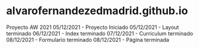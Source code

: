 # alvarofernandezedmadrid.github.io
Proyecto AW 2021
05/12/2021 - Proyecto Iniciado
05/12/2021 - Layout terminado
06/12/2021 - Index terminado
07/12/2021 - Curriculum terminado
08/12/2021 - Formulario terminado
08/12/2021 - Página terminada